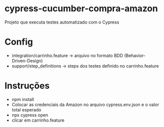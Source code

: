 # cypress-cucumber-compra-amazon

Projeto que executa testes automatizado com o Cypress

# Config
- integration/carrinho.feature -> arquivo no formato BDD (Behavior-Driven-Design)
- support/step_definitions -> steps dos testes definido no carrinho.feature

# Instruções
- npm install
- Colocar as credenciais da Amazon no arquivo cypress.env.json e o valor total esperado
- npx cypress open
- clicar em carrinho.feature
